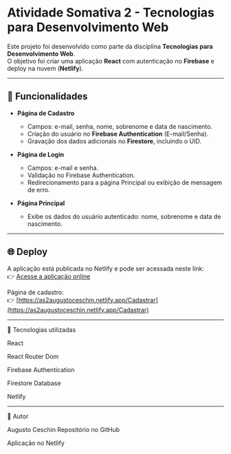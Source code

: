 # Atividade Somativa 2 - Tecnologias para Desenvolvimento Web

Este projeto foi desenvolvido como parte da disciplina **Tecnologias para Desenvolvimento Web**.  
O objetivo foi criar uma aplicação **React** com autenticação no **Firebase** e deploy na nuvem (**Netlify**).

---

## 🚀 Funcionalidades

- **Página de Cadastro**  
  - Campos: e-mail, senha, nome, sobrenome e data de nascimento.  
  - Criação do usuário no **Firebase Authentication** (E-mail/Senha).  
  - Gravação dos dados adicionais no **Firestore**, incluindo o UID.  

- **Página de Login**  
  - Campos: e-mail e senha.  
  - Validação no Firebase Authentication.  
  - Redirecionamento para a página Principal ou exibição de mensagem de erro.  

- **Página Principal**  
  - Exibe os dados do usuário autenticado: nome, sobrenome e data de nascimento.  

---

## 🌐 Deploy

A aplicação está publicada no Netlify e pode ser acessada neste link:  
👉 [Acesse a aplicação online](https://as2augustoceschin.netlify.app)

Página de cadastro:  
👉 [https://as2augustoceschin.netlify.app/Cadastrar](https://as2augustoceschin.netlify.app/Cadastrar)

---

🔧 Tecnologias utilizadas

React

React Router Dom

Firebase Authentication

Firestore Database

Netlify

---

📖 Autor

Augusto Ceschin
Repositório no GitHub

Aplicação no Netlify
